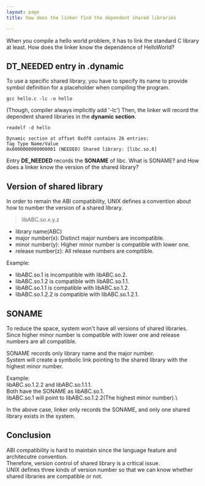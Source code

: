 ```yaml
---
layout: page
title: how does the linker find the dependent shared libraries

---
```




When you compile a hello world problem, it has to link the standard C library at least. How does the linker know the dependence of HelloWorld?


## DT_NEEDED entry in .dynamic
To use a specific shared library, you have to specify its name to provide symbol definition for a placeholder when compiling the program.

```
gcc hello.c -lc -o hello
```
(Though, compiler always implicitly add '-lc')
Then, the linker will record the dependent shared libraries in the **dynamic section**.
```
readelf -d hello
```
```
Dynamic section at offset 0xdf0 contains 26 entries:
Tag Type Name/Value
0x0000000000000001 (NEEDED) Shared library: [libc.so.6]

```
Entry **DE_NEEDED** records the **SONAME** of libc.
What is SONAME? and How does a linker know the version of the shared library?
## Version of shared library
In order to remain the ABI compatibility, UNIX defines a convention about how to number the version of a shared library.

> libABC.so.x.y.z



* library name(ABC)
* major number(x): Distinct major numbers are incompatible.
* minor number(y): Higher minor number is compatible with lower one.
* release number(z): All release numbers are compitible.

Example:
* libABC.so.1 is incompatible with libABC.so.2.
* libABC.so.1.2 is compatible with libABC.so.1.1.
* libABC.so.1.1 is compatible with libABC.so.1.2.
* libABC.so.1.2.2 is compatible with libABC.so.1.2.1.

## SONAME
To reduce the space, system won't have all versions of shared libraries.
Since higher minor number is compatible with lower one and release numbers are all compatible.

SONAME records only library name and the major number.\
System will create a symbolic link pointing to the shared library with the highest minor number.

Example:\
libABC.so.1.2.2 and libABC.so.1.1.1.\
Both have the SONAME as libABC.so.1.\
libABC.so.1 will point to libABC.so.1.2.2(The highest minor number).\

In the above case, linker only records the SONAME, and only one shared library exists in the system.



## Conclusion
ABI compatibility is hard to maintain since the language feature and architecutre convention.\
Therefore, version control of shared library is a critical issue.\
UNIX defines three kinds of version number so that we can know whether shared libraries are compatible or not.
